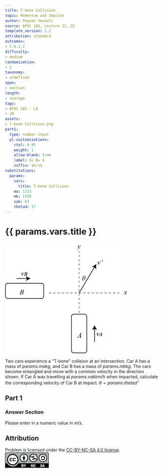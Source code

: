 ```yaml
---
title: T-bone Collision
topic: Momentum and Impulse
author: Peyman Yousefi
source: APSC 181, Lecture 21, Q2
template_version: 1.2
attribution: standard
outcomes:
- 7.6.1.2
difficulty:
- medium
randomization:
- 2
taxonomy:
- undefined
span:
- section
length:
- average
tags:
- APSC 181 - LA
- JR
assets:
- T-bone Collision.png
part1:
  type: number-input
  pl-customizations:
    rtol: 0.05
    weight: 1
    allow-blank: true
    label: $v_B= $
    suffix: $m/s$
substitutions:
  params:
    vars:
      title: T-bone Collision
    ma: 1323
    mb: 1359
    vak: 63
    thetad: 17
---
```

# {{ params.vars.title }}
<img src="T-bone Collision.png" width=400>

Two cars experience a "T-bone" collision at an intersection.
Car A has a mass of ${{params.ma}}kg$, and Car B has a mass of ${{params.mb}}kg$.
The cars become entangled and move with a common velocity in the direction shown.
If Car A was travelling at ${{params.vak}}km/h$ when impacted, calculate the corresponding velocity of Car B at impact.
$\theta= {{params.thetad}}^\circ$

## Part 1

### Answer Section

Please enter in a numeric value in $m/s$.

## Attribution

Problem is licensed under the [CC-BY-NC-SA 4.0 license](https://creativecommons.org/licenses/by-nc-sa/4.0/).<br> ![The Creative Commons 4.0 license requiring attribution-BY, non-commercial-NC, and share-alike-SA license.](https://raw.githubusercontent.com/firasm/bits/master/by-nc-sa.png)
